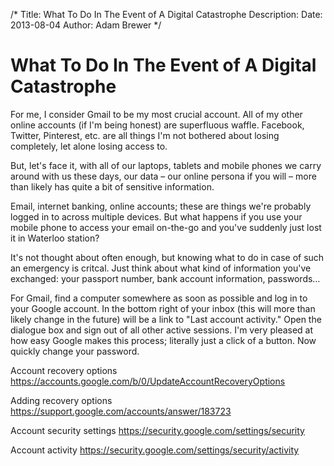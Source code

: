 /*
Title: What To Do In The Event of A Digital Catastrophe
Description:
Date: 2013-08-04
Author: Adam Brewer
*/

# What To Do In The Event of A Digital Catastrophe

For me, I consider Gmail to be my most crucial account. All of my other online accounts (if I'm being honest) are superfluous waffle. Facebook, Twitter, Pinterest, etc. are all things I'm not bothered about losing completely, let alone losing access to.

But, let's face it, with all of our laptops, tablets and mobile phones we carry around with us these days, our data – our online persona if you will – more than likely has quite a bit of sensitive information.

Email, internet banking, online accounts; these are things we're probably logged in to across multiple devices. But what happens if you use your mobile phone to access your email on-the-go and you've suddenly just lost it in Waterloo station?

It's not thought about often enough, but knowing what to do in case of such an emergency is critcal. Just think about what kind of information you've exchanged: your passport number, bank account information, passwords…

For Gmail, find a computer somewhere as soon as possible and log in to your Google account. In the bottom right of your inbox (this will more than likely change in the future) will be a link to "Last account activity." Open the dialogue box and sign out of all other active sessions. I'm very pleased at how easy Google makes this process; literally just a click of a button. Now quickly change your password.


Account recovery options
https://accounts.google.com/b/0/UpdateAccountRecoveryOptions

Adding recovery options
https://support.google.com/accounts/answer/183723

Account security settings
https://security.google.com/settings/security

Account activity
https://security.google.com/settings/security/activity
